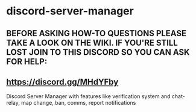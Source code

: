 # discord-server-manager
## BEFORE ASKING HOW-TO QUESTIONS PLEASE TAKE A LOOK ON THE WIKI. IF YOU'RE STILL LOST JOIN TO THIS DISCORD SO YOU CAN ASK FOR HELP:
## https://discord.gg/MHdYFby
Discord Server Manager with features like verification system and chat-relay, map change, ban, comms, report notifications
